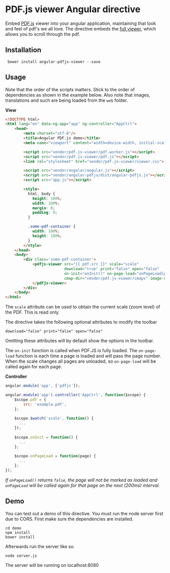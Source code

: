 # PDF.js viewer Angular directive

Embed [PDF.js](https://mozilla.github.io/pdf.js/) viewer into your angular application, maintaining that look and feel
of pdf's we all love. The directive embeds the [full viewer](https://mozilla.github.io/pdf.js/web/viewer.html), which
allows you to scroll through the pdf.

## Installation

     bower install angular-pdfjs-viewer --save

## Usage

Note that the order of the scripts matters. Stick to the order of dependencies as shown in the example below. Also note
that images, translations and such are being loaded from the `web` folder.

**View**
```html
<!DOCTYPE html>
<html lang="en" data-ng-app="app" ng-controller="AppCtrl">
    <head>
        <meta charset="utf-8"/>
        <title>Angular PDF.js demo</title>
        <meta name="viewport" content="width=device-width, initial-scale=1">

        <script src="vendor/pdf.js-viewer/pdf.worker.js"></script>
        <script src="vendor/pdf.js-viewer/pdf.js"></script>
        <link rel="stylesheet" href="vendor/pdf.js-viewer/viewer.css">

        <script src="vendor/angular/angular.js"></script>
        <script src="vendor/angular-pdfjs/dist/angular-pdfjs.js"></script>
        <script src="app.js"></script>

        <style>
          html, body {
            height: 100%;
            width: 100%;
            margin: 0;
            padding: 0;
          }

          .some-pdf-container {
            width: 100%;
            height: 100%;
          }
        </style>
    </head>
    <body>
        <div class='some-pdf-container'>
            <pdfjs-viewer src="{{ pdf.src }}" scale="scale"
                          download="true" print="false" open="false"
                          on-init="onInit()" on-page-load="onPageLoad(page)s"
                          cmap-dir="vendor/pdf.js-viewer/cmaps" image-dir="vendor/pdf.js-viewer/images">
            </pdfjs-viewer>
        </div>
    </body>
</html>
```

The `scale` attribute can be used to obtain the current scale (zoom level) of the PDF. This is read only.

The directive takes the following optional attributes to modify the toolbar

    download="false" print="false" open="false"

Omitting these attributes will by default show the options in the toolbar.

The `on-init` function is called when PDF.JS is fully loaded. The `on-page-load` function is each time a page is
loaded and will pass the page number. When the scale changes all pages are unloaded, so `on-page-load` will be called
again for each page.

**Controller**
```js
angular.module('app', ['pdfjs']);

angular.module('app').controller('AppCtrl', function($scope) {
    $scope.pdf = {
        src: 'example.pdf',
    };
    
    $scope.$watch('scale', function() {
      ...
    });
    
    $scope.onInit = function() {
      ...
    };
    
    $scope.onPageLoad = function(page) {
      ...
    };
});
```

_If `onPageLoad()` returns `false`, the page will not be marked as loaded and `onPageLoad` will be called again for
that page on the next (200ms) interval._

## Demo

You can test out a demo of this directive. You must run the node server first due to CORS. First make sure
 the dependencies are installed.

    cd demo
    npm install
    bower install

Afterwards run the server like so.

    node server.js

The server will be running on localhost:8080

